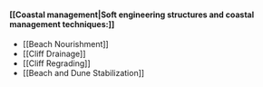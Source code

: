 #### [[Coastal management|Soft engineering structures and coastal management techniques:]]
- [[Beach Nourishment]]
- [[Cliff Drainage]]
- [[Cliff Regrading]]
- [[Beach and Dune Stabilization]]